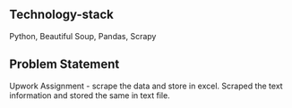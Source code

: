Technology-stack
---------------- 
Python, Beautiful Soup, Pandas, Scrapy


Problem Statement
-----------------
Upwork Assignment - scrape the data and store in excel.
Scraped the text information and stored the same in text file.